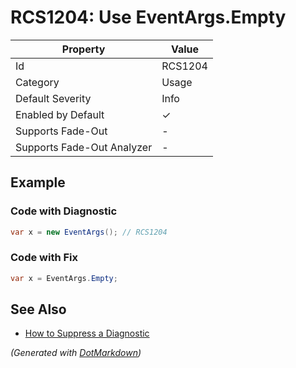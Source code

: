 # RCS1204: Use EventArgs\.Empty

| Property                    | Value    |
| --------------------------- | -------- |
| Id                          | RCS1204  |
| Category                    | Usage    |
| Default Severity            | Info     |
| Enabled by Default          | &#x2713; |
| Supports Fade\-Out          | \-       |
| Supports Fade\-Out Analyzer | \-       |

## Example

### Code with Diagnostic

```csharp
var x = new EventArgs(); // RCS1204
```

### Code with Fix

```csharp
var x = EventArgs.Empty;
```

## See Also

* [How to Suppress a Diagnostic](../HowToConfigureAnalyzers.md#how-to-suppress-a-diagnostic)


*\(Generated with [DotMarkdown](http://github.com/JosefPihrt/DotMarkdown)\)*